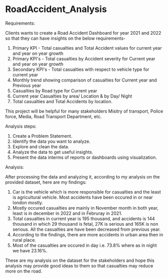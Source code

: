 # RoadAccident_Analysis

Requirements:

Clients wants to create a Road Accident Dashboard for year 2021 and 2022 so that they can have insights on the below requirements-

1. Primary KPI - Total casualties and Total Accident values for current year and year on year growth
2. Primary KPI's - Total casualties by Accident severity for Current year and year on year growth
3. Secondary KPI's - Total casualties with respect to vehicle type for current year
4. Monthly trend showing comparison of casualties for Current year and Previous year
5. Casualties by Road type for Current year
6. Current year Casualties by area/ Location & by Day/ Night
7. Total casualties and Total Accidents by location.

This project will be helpful for many stakeholders Misitry of transport, Police force, Media, Road Transport Department, etc.

Analysis steps:

1. Create a Problem Statement.
2. Identify the data you want to analyze.
3. Explore and clean the data.
4. Analyze the data to get useful insights.
5. Present the data interms of reports or dashboards using visualization.

Analysis:

After processing the data and analyzing it, according to my analysis on the provided dataset, here are my findings:
1. Car is the vehicle which is more responsible for casualties and the least is agricultural vehicle. Most accidents have been occured in or near london mostly.
2. Mostly occured casualties are mainly in November month in both year, least is in december in 2022 and in Februray in 2021.
3. Total casualties in current year is 195 thousand, and accidents is 144 thousand in which 29 thousand is fetal, 27K is serious and 165K is non serious. All the casualties are have been decreased from previous year.
4. According to the findings, there are more accidents in urban area then in rural place.
5. Most of the casualties are occured in day i.e. 73.8% where as in night we have 23.16%.

These are my analysis on the dataset for the stakeholders and hope this analysis may provide good ideas to them so that casualties may reduce more on the road.
